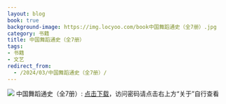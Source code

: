 ```yaml
---
layout: blog
book: true
background-image: https://img.locyoo.com/book中国舞蹈通史（全7册）.jpg
category: 书籍
title: 中国舞蹈通史（全7册）
tags:
- 书籍
- 文艺
redirect_from:
  - /2024/03/中国舞蹈通史（全7册）/
---
```

![](https://img.locyoo.com/book中国舞蹈通史（全7册）.jpg)
中国舞蹈通史（全7册）: <a name = "ref1" href="https://url18.ctfile.com/f/50983618-1439916610-80f097?p=3619">点击下载</a>，访问密码请点击右上方“关于”自行查看